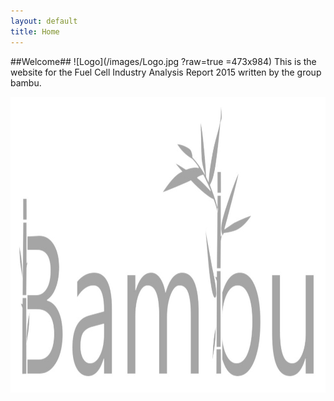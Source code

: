 ```yaml
---
layout: default
title: Home
---
```

##Welcome##
![Logo](/images/Logo.jpg ?raw=true =473x984)
This is the website for the Fuel Cell Industry Analysis Report 2015 written by the group bambu.




  <img src="https://github.com/BambuGMS/Industry-Analysis-Report/blob/gh-pages/images/Logo.jpg" alt="logo" height="473" width="984">

